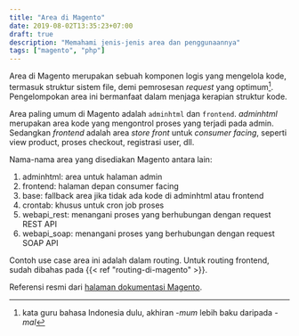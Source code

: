 ```yaml
---
title: "Area di Magento"
date: 2019-08-02T13:35:23+07:00
draft: true
description: "Memahami jenis-jenis area dan penggunaannya"
tags: ["magento", "php"]
---
```


Area di Magento merupakan sebuah komponen logis yang mengelola kode,
termasuk struktur sistem file, demi pemrosesan _request_ yang optimum[^1].
Pengelompokan area ini bermanfaat dalam menjaga kerapian struktur kode.

Area paling umum di Magento adalah `adminhtml` dan `frontend`.
_adminhtml_ merupakan<!--more--> area kode yang mengontrol proses yang terjadi pada admin.
Sedangkan _frontend_ adalah area _store front_ untuk _consumer facing_, seperti view product, proses checkout, registrasi user, dll.

Nama-nama area yang disediakan Magento antara lain:
1. adminhtml: area untuk halaman admin
2. frontend: halaman depan consumer facing
3. base: fallback area jika tidak ada kode di adminhtml atau frontend
4. crontab: khusus untuk cron job proses
5. webapi_rest: menangani proses yang berhubungan dengan request REST API
6. webapi_soap: menangani proses yang berhubungan dengan request SOAP API

Contoh use case area ini adalah dalam routing.
Untuk routing frontend, sudah dibahas pada {{< ref "routing-di-magento" >}}.

Referensi resmi dari [halaman dokumentasi Magento][2].

[^1]: kata guru bahasa Indonesia dulu, akhiran _-mum_ lebih baku daripada _-mal_

[2]: https://devdocs.magento.com/guides/v2.3/architecture/archi_perspectives/components/modules/mod_and_areas.html